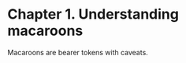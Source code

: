 Chapter 1. Understanding macaroons
==================================

Macaroons are bearer tokens with caveats.